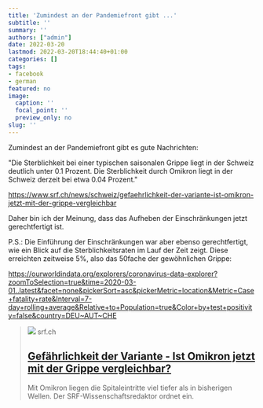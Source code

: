 ```yaml
---
title: 'Zumindest an der Pandemiefront gibt ...'
subtitle: ''
summary: ''
authors: ["admin"]
date: 2022-03-20
lastmod: 2022-03-20T18:44:40+01:00
categories: []
tags:
- facebook
- german
featured: no
image:
  caption: ''
  focal_point: ''
  preview_only: no
slug: ''
---
```

Zumindest an der Pandemiefront gibt es gute Nachrichten:

"Die Sterblichkeit bei einer typischen saisonalen Grippe liegt in der Schweiz deutlich unter 0.1 Prozent. Die Sterblichkeit durch Omikron liegt in der Schweiz derzeit bei etwa 0.04 Prozent."

https://www.srf.ch/news/schweiz/gefaehrlichkeit-der-variante-ist-omikron-jetzt-mit-der-grippe-vergleichbar

Daher bin ich der Meinung, dass das Aufheben der Einschränkungen jetzt gerechtfertigt ist. 

P.S.: Die Einführung der Einschränkungen war aber ebenso gerechtfertigt, wie ein Blick auf die Sterblichkeitsraten im Lauf der Zeit zeigt. Diese erreichten zeitweise 5%, also das 50fache der gewöhnlichen Grippe:

https://ourworldindata.org/explorers/coronavirus-data-explorer?zoomToSelection=true&time=2020-03-01..latest&facet=none&pickerSort=asc&pickerMetric=location&Metric=Case+fatality+rate&Interval=7-day+rolling+average&Relative+to+Population=true&Color+by+test+positivity=false&country=DEU~AUT~CHE
> [![](https://www.srf.ch/static/cms/images/branded_srf_news/2c260f.jpg)](https://www.srf.ch/news/schweiz/gefaehrlichkeit-der-variante-ist-omikron-jetzt-mit-der-grippe-vergleichbar)
> srf.ch
> ## [Gefährlichkeit der Variante - Ist Omikron jetzt mit der Grippe vergleichbar?](https://www.srf.ch/news/schweiz/gefaehrlichkeit-der-variante-ist-omikron-jetzt-mit-der-grippe-vergleichbar)
>
>Mit Omikron liegen die Spitaleintritte viel tiefer als in bisherigen Wellen. Der SRF-Wissenschaftsredaktor ordnet ein.


